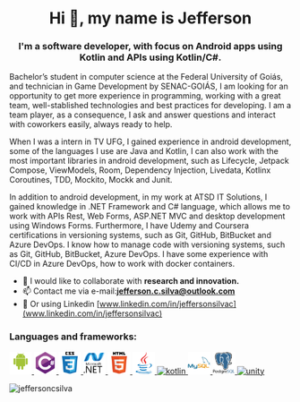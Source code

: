 <h1 align="center">Hi 👋, my name is Jefferson</h1>
<h3 align="center">I'm a software developer, with focus on Android apps using Kotlin and APIs using Kotlin/C#.</h3>
<!-- <h3 align="center">Desenvolvedor de aplicativos mobile android e aplicações para desktop.</h3> -->
<p>
  Bachelor’s student in computer science at the Federal University of Goiás, and technician in Game Development by SENAC-GOIÁS, I am looking for an opportunity to get more experience in programming, working with a great team, well-stablished technologies and best practices for developing. I am a team player, as a consequence, I ask and answer questions and interact with coworkers easily, always ready to help.
</p>
<p>
When I was a intern in TV UFG, I gained experience in android development, some of the languages I use are Java and Kotlin, I can also work with the most important libraries in android development, such as Lifecycle, Jetpack Compose, ViewModels, Room, Dependency Injection, Livedata, Kotlinx Coroutines, TDD, Mockito, Mockk and Junit.
</p>
<p>
In addition to android development, in my work at ATSD IT Solutions, I gained knowledge in .NET Framework and C# language, which allows me to work with APIs Rest, Web Forms, ASP.NET MVC and  desktop development using Windows Forms.
Furthermore, I have Udemy and Coursera certifications in versioning systems, such as Git, GitHub, BitBucket and Azure DevOps.
I know how to manage code with versioning systems, such as Git, GitHub, BitBucket, Azure DevOps. I have some experience with CI/CD in Azure DevOps, how to work with docker containers.
</p>

- 👯 I would like to collaborate with **research and innovation.** <br>
- 📫 Contact me via e-mail:**jefferson.c.silva@outlook.com** <br>
- 📄 Or using Linkedin [www.linkedin.com/in/jeffersonsilvac](www.linkedin.com/in/jeffersonsilvac)
<!-- 
- 👯 Eu procuro colaborar em **pesquisa e inovação.**
- 💬 Me pergunte sobre **desenvolvimento android, java, desenvolvimento de jogos, linguagem C#, e tudo mais sobre o mundo da computação.**
- 📫 Fale comigo em **jefferson.c.silva@outlook.com**
- 📄 Saiba mais em [www.linkedin.com/in/jeffersonsilvac](www.linkedin.com/in/jeffersonsilvac)

<h3 align="left">You can find me on:</h3>

<p align="left">
  <a href="https://linkedin.com/in/www.linkedin.com/in/jeffersonsilvac" target="blank">
    <img align="center" src="https://raw.githubusercontent.com/rahuldkjain/github-profile-readme-generator/master/src/images/icons/Social/linked-in-alt.svg" alt="www.linkedin.com/in/jeffersonsilvac" height="30" width="40" />
  </a>
</p>
-->
<h3 align="left">Languages and frameworks:</h3>
<p align="left"> 
  <a href="https://developer.android.com" target="_blank" rel="noreferrer"> 
    <img src="https://raw.githubusercontent.com/devicons/devicon/master/icons/android/android-original-wordmark.svg" alt="android" width="40" height="40"/> 
  </a>
  <a href="https://www.w3schools.com/cs/" target="_blank" rel="noreferrer">
    <img src="https://raw.githubusercontent.com/devicons/devicon/master/icons/csharp/csharp-original.svg" alt="csharp" width="40" height="40"/> 
  </a>
  <a href="https://www.w3schools.com/css/" target="_blank" rel="noreferrer"> 
    <img src="https://raw.githubusercontent.com/devicons/devicon/master/icons/css3/css3-original-wordmark.svg" alt="css3" width="40" height="40"/> 
  </a>
  <a href="https://dotnet.microsoft.com/" target="_blank" rel="noreferrer"> 
    <img src="https://raw.githubusercontent.com/devicons/devicon/master/icons/dot-net/dot-net-original-wordmark.svg" alt="dotnet" width="40" height="40"/>
  </a>
  <a href="https://www.w3.org/html/" target="_blank" rel="noreferrer"> 
    <img src="https://raw.githubusercontent.com/devicons/devicon/master/icons/html5/html5-original-wordmark.svg" alt="html5" width="40" height="40"/> 
  </a> 
  <a href="https://www.java.com" target="_blank" rel="noreferrer"> 
    <img src="https://raw.githubusercontent.com/devicons/devicon/master/icons/java/java-original.svg" alt="java" width="40" height="40"/> 
  </a> 
  <a href="https://kotlinlang.org" target="_blank" rel="noreferrer"> 
    <img src="https://www.vectorlogo.zone/logos/kotlinlang/kotlinlang-icon.svg" alt="kotlin" width="40" height="40"/>
  </a> 
  <a href="https://www.mysql.com/" target="_blank" rel="noreferrer"> 
    <img src="https://raw.githubusercontent.com/devicons/devicon/master/icons/mysql/mysql-original-wordmark.svg" alt="mysql" width="40" height="40"/> 
  </a>
  <a href="https://www.postgresql.org" target="_blank" rel="noreferrer">
    <img src="https://raw.githubusercontent.com/devicons/devicon/master/icons/postgresql/postgresql-original-wordmark.svg" alt="postgresql" width="40" height="40"/>
  </a>
  <a href="https://unity.com/" target="_blank" rel="noreferrer"> 
    <img src="https://www.vectorlogo.zone/logos/unity3d/unity3d-icon.svg" alt="unity" width="40" height="40"/>
  </a>
</p>

<p align="left"> <img src="https://komarev.com/ghpvc/?username=jeffersoncsilva&label=Profile%20views&color=0e75b6&style=flat" alt="jeffersoncsilva" /> </p>

